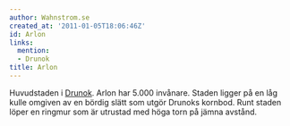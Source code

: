 ```yaml
---
author: Wahnstrom.se
created_at: '2011-01-05T18:06:46Z'
id: Arlon
links:
  mention:
  - Drunok
title: Arlon
---
```


Huvudstaden i [Drunok]. Arlon har 5.000 invånare. Staden ligger på en låg kulle omgiven av en bördig
slätt som utgör Drunoks kornbod. Runt staden löper en ringmur som är utrustad med höga torn på jämna
avstånd.

  [Drunok]: Drunok